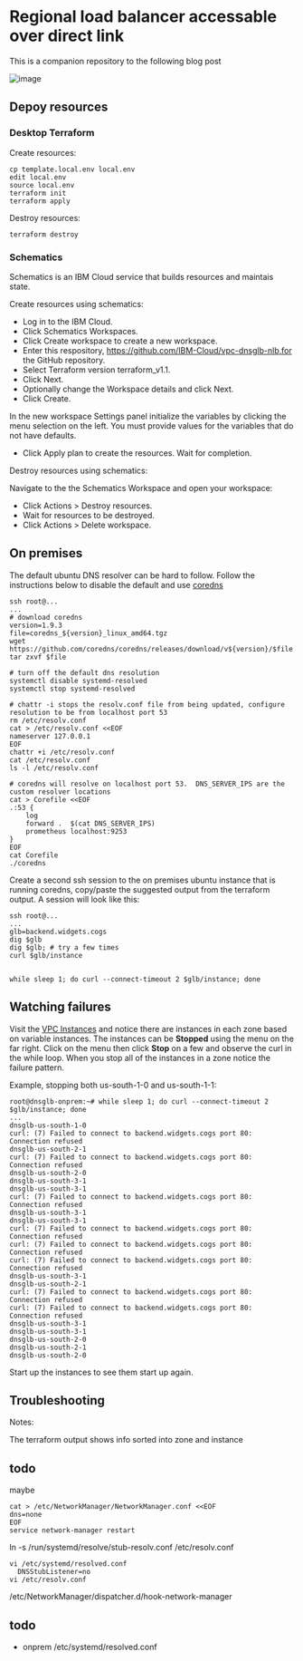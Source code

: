 # Regional load balancer accessable over direct link

This is a companion repository to the following blog post

![image](https://user-images.githubusercontent.com/6932057/176736173-ddad609c-85be-448e-a10a-d4bfbecedec4.png)


## Depoy resources

### Desktop Terraform

Create resources:
```
cp template.local.env local.env
edit local.env
source local.env
terraform init
terraform apply
```

Destroy resources:
```
terraform destroy
```

### Schematics

Schematics is an IBM Cloud service that builds resources and maintais state.

Create resources using schematics:
- Log in to the IBM Cloud.
- Click Schematics Workspaces.
- Click Create workspace to create a new workspace.
- Enter this respository, https://github.com/IBM-Cloud/vpc-dnsglb-nlb,for the GitHub repository.
- Select Terraform version terraform_v1.1.
- Click Next.
- Optionally change the Workspace details and click Next.
- Click Create.

In the new workspace Settings panel initialize the variables by clicking the menu selection on the left. You must provide values for the variables that do not have defaults.

- Click Apply plan to create the resources. Wait for completion.

Destroy resources using schematics:

Navigate to the the Schematics Workspace and open your workspace:
- Click Actions > Destroy resources.
- Wait for resources to be destroyed.
- Click Actions > Delete workspace.

## On premises

The default ubuntu DNS resolver can be hard to follow.  Follow the instructions below to disable the default and use [coredns](https://coredns.io/)


```
ssh root@...
...
# download coredns
version=1.9.3
file=coredns_${version}_linux_amd64.tgz
wget https://github.com/coredns/coredns/releases/download/v${version}/$file
tar zxvf $file

# turn off the default dns resolution
systemctl disable systemd-resolved
systemctl stop systemd-resolved

# chattr -i stops the resolv.conf file from being updated, configure resolution to be from localhost port 53
rm /etc/resolv.conf
cat > /etc/resolv.conf <<EOF
nameserver 127.0.0.1
EOF
chattr +i /etc/resolv.conf
cat /etc/resolv.conf
ls -l /etc/resolv.conf

# coredns will resolve on localhost port 53.  DNS_SERVER_IPS are the custom resolver locations
cat > Corefile <<EOF
.:53 {
    log
    forward .  $(cat DNS_SERVER_IPS)
    prometheus localhost:9253
}
EOF
cat Corefile
./coredns
```

Create a second ssh session to the on premises ubuntu instance that is running coredns, copy/paste the suggested output from the terraform output.  A session will look like this:
```
ssh root@...
...
glb=backend.widgets.cogs
dig $glb
dig $glb; # try a few times
curl $glb/instance


while sleep 1; do curl --connect-timeout 2 $glb/instance; done

```

## Watching failures
Visit the [VPC Instances](https://cloud.ibm.com/vpc-ext/compute/vs) and notice there are instances in each zone based on variable instances.  The instances can be **Stopped** using the menu on the far right.  Click on the menu then click **Stop** on a few and observe the curl in the while loop.  When you stop all of the instances in a zone notice the failure pattern.

Example, stopping both us-south-1-0 and us-south-1-1:

```
root@dnsglb-onprem:~# while sleep 1; do curl --connect-timeout 2 $glb/instance; done
...
dnsglb-us-south-1-0
curl: (7) Failed to connect to backend.widgets.cogs port 80: Connection refused
dnsglb-us-south-2-1
curl: (7) Failed to connect to backend.widgets.cogs port 80: Connection refused
dnsglb-us-south-2-0
dnsglb-us-south-3-1
dnsglb-us-south-3-1
curl: (7) Failed to connect to backend.widgets.cogs port 80: Connection refused
dnsglb-us-south-3-1
dnsglb-us-south-3-1
curl: (7) Failed to connect to backend.widgets.cogs port 80: Connection refused
curl: (7) Failed to connect to backend.widgets.cogs port 80: Connection refused
curl: (7) Failed to connect to backend.widgets.cogs port 80: Connection refused
dnsglb-us-south-3-1
dnsglb-us-south-2-1
curl: (7) Failed to connect to backend.widgets.cogs port 80: Connection refused
curl: (7) Failed to connect to backend.widgets.cogs port 80: Connection refused
dnsglb-us-south-3-1
dnsglb-us-south-3-1
dnsglb-us-south-2-0
dnsglb-us-south-2-1
dnsglb-us-south-2-0
```

Start up the instances to see them start up again.

## Troubleshooting

Notes:

The terraform output shows info sorted into zone and instance





## todo

maybe
```
cat > /etc/NetworkManager/NetworkManager.conf <<EOF
dns=none
EOF
service network-manager restart
```

ln -s /run/systemd/resolve/stub-resolv.conf /etc/resolv.conf

```
vi /etc/systemd/resolved.conf
  DNSStubListener=no
vi /etc/resolv.conf
```

 /etc/NetworkManager/dispatcher.d/hook-network-manager


## todo
- onprem /etc/systemd/resolved.conf
